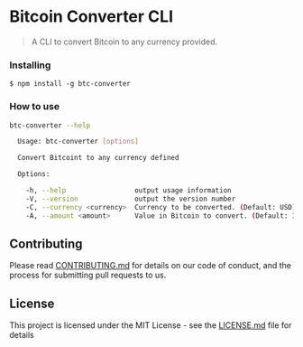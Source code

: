 # Bitcoin Converter CLI

> A CLI to convert Bitcoin to any currency provided.

### Installing

```
$ npm install -g btc-converter
```

### How to use

```sh
btc-converter --help

  Usage: btc-converter [options]

  Convert Bitcoint to any currency defined

  Options:

    -h, --help                 output usage information
    -V, --version              output the version number
    -C, --currency <currency>  Currency to be converted. (Default: USD)
    -A, --amount <amount>      Value in Bitcoin to convert. (Default: 1)
```

## Contributing

Please read [CONTRIBUTING.md](CONTRIBUTING.md) for details on our code of conduct, and the process for submitting pull requests to us.

## License

This project is licensed under the MIT License - see the [LICENSE.md](LICENSE.md) file for details
